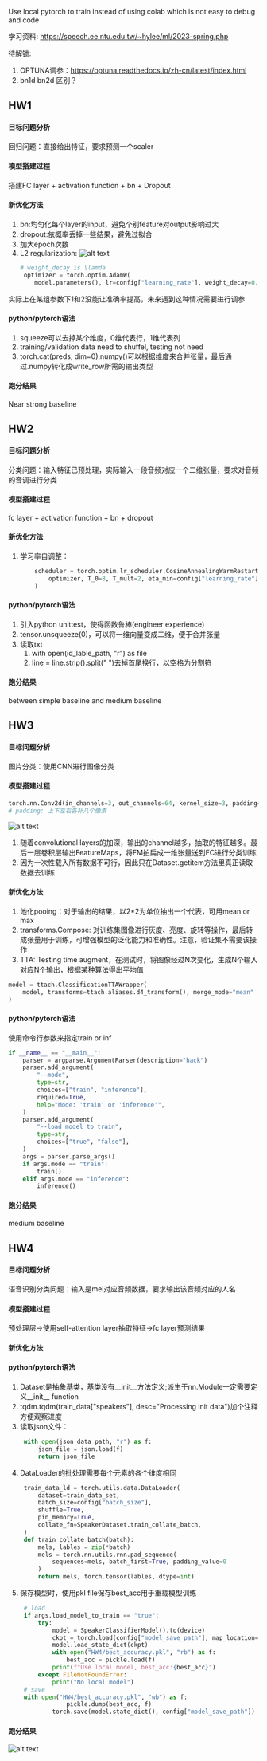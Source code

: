 Use local pytorch to train instead of using colab which is not easy to debug and code

学习资料: https://speech.ee.ntu.edu.tw/~hylee/ml/2023-spring.php

待解锁:
1. OPTUNA调参：https://optuna.readthedocs.io/zh-cn/latest/index.html
2. bn1d bn2d 区别？

## HW1
#### 目标问题分析
回归问题：直接给出特征，要求预测一个scaler
#### 模型搭建过程
搭建FC layer + activation function + bn + Dropout
#### 新优化方法
1. bn:均匀化每个layer的input，避免个别feature对output影响过大
2. dropout:依概率丢掉一些结果，避免过拟合
3. 加大epoch次数
4. L2 regularization: ![alt text](HW1/image.png)
   ```python
   # weight_decay is \lamda
    optimizer = torch.optim.AdamW(
       model.parameters(), lr=config["learning_rate"], weight_decay=0.08)
   ```

实际上在某组参数下1和2没能让准确率提高，未来遇到这种情况需要进行调参
#### python/pytorch语法
1. squeeze可以去掉某个维度，0维代表行，1维代表列
2. training/validation data need to shuffel, testing not need
3. torch.cat(preds, dim=0).numpy()可以根据维度来合并张量，最后通过.numpy转化成write_row所需的输出类型
#### 跑分结果
Near strong baseline

## HW2 
#### 目标问题分析
分类问题：输入特征已预处理，实际输入一段音频对应一个二维张量，要求对音频的音调进行分类
#### 模型搭建过程
fc layer + activation function + bn + dropout
#### 新优化方法
1. 学习率自调整：
    ```python
        scheduler = torch.optim.lr_scheduler.CosineAnnealingWarmRestarts(
            optimizer, T_0=8, T_mult=2, eta_min=config["learning_rate"] / 2
        )
    ```

#### python/pytorch语法
1. 引入python unittest，使得函数鲁棒(engineer experience)
2. tensor.unsqueeze(0)，可以将一维向量变成二维，便于合并张量
3. 读取txt
   1. with open(id_lable_path, "r") as file
   2. line = line.strip().split(" ")去掉首尾换行，以空格为分割符

#### 跑分结果
between simple baseline and medium baseline

## HW3 
#### 目标问题分析
图片分类：使用CNN进行图像分类
#### 模型搭建过程
```python
torch.nn.Conv2d(in_channels=3, out_channels=64, kernel_size=3, padding=1)
# padding: 上下左右各补几个像素
```
![alt text](HW3/image-1.png)
1. 随着convolutional layers的加深，输出的channel越多，抽取的特征越多。最后一层卷积层输出FeatureMaps，将FM拍扁成一维张量送到FC进行分类训练
2. 因为一次性载入所有数据不可行，因此只在Dataset.getitem方法里真正读取数据去训练
#### 新优化方法
1. 池化pooing：对于输出的结果，以2*2为单位抽出一个代表，可用mean or max
2. transforms.Compose: 对训练集图像进行灰度、亮度、旋转等操作，最后转成张量用于训练，可增强模型的泛化能力和准确性。注意，验证集不需要该操作
3. TTA: Testing time augment，在测试时，将图像经过N次变化，生成N个输入对应N个输出，根据某种算法得出平均值
```python
model = ttach.ClassificationTTAWrapper(
    model, transforms=ttach.aliases.d4_transform(), merge_mode="mean"
)
```
#### python/pytorch语法
使用命令行参数来指定train or inf
```python
if __name__ == "__main__":
    parser = argparse.ArgumentParser(description="hack")
    parser.add_argument(
        "--mode",
        type=str,
        choices=["train", "inference"],
        required=True,
        help="Mode: 'train' or 'inference'",
    )
    parser.add_argument(
        "--load_model_to_train",
        type=str,
        choices=["true", "false"],
    )
    args = parser.parse_args()
    if args.mode == "train":
        train()
    elif args.mode == "inference":
        inference()
```
#### 跑分结果
medium baseline

## HW4
#### 目标问题分析
语音识别分类问题：输入是mel对应音频数据，要求输出该音频对应的人名

#### 模型搭建过程
预处理层→使用self-attention layer抽取特征→fc layer预测结果
#### 新优化方法


#### python/pytorch语法
1. Dataset是抽象基类，基类没有__init__方法定义;派生于nn.Module一定需要定义__init__ function
2. tqdm.tqdm(train_data["speakers"], desc="Processing init data")加个注释方便观察进度
3. 读取json文件：
   ```python
    with open(json_data_path, "r") as f:
        json_file = json.load(f)
        return json_file
   ```
4. DataLoader的批处理需要每个元素的各个维度相同
   ```python
    train_data_ld = torch.utils.data.DataLoader(
        dataset=train_data_set,
        batch_size=config["batch_size"],
        shuffle=True,
        pin_memory=True,
        collate_fn=SpeakerDataset.train_collate_batch,
    )
    def train_collate_batch(batch):
        mels, lables = zip(*batch)
        mels = torch.nn.utils.rnn.pad_sequence(
            sequences=mels, batch_first=True, padding_value=0
        )
        return mels, torch.tensor(lables, dtype=int)
   ```
5. 保存模型时，使用pkl file保存best_acc用于重载模型训练
   ```python
    # load
    if args.load_model_to_train == "true":
        try:
            model = SpeakerClassifierModel().to(device)
            ckpt = torch.load(config["model_save_path"], map_location="cpu")
            model.load_state_dict(ckpt)
            with open("HW4/best_accuracy.pkl", "rb") as f:
                best_acc = pickle.load(f)
            print(f"Use local model, best_acc:{best_acc}")
        except FileNotFoundError:
            print("No local model")
    # save
    with open("HW4/best_accuracy.pkl", "wb") as f:
                pickle.dump(best_acc, f)
            torch.save(model.state_dict(), config["model_save_path"])
   ```
#### 跑分结果
![alt text](HW4/boss_baseline.png)

<!-- 
## HW? 
#### 目标问题分析

#### 模型搭建过程

#### 新优化方法


#### python/pytorch语法

#### 跑分结果
-->
